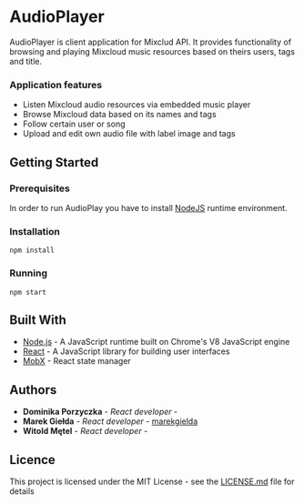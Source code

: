 # AudioPlayer

AudioPlayer is client application for Mixclud API. It provides functionality of browsing and playing Mixcloud music resources based on theirs users, tags and title.

### Application features
* Listen Mixcloud audio resources via embedded music player
* Browse Mixcloud data based on its names and tags
* Follow certain user or song
* Upload and edit own audio file with label image and tags
    

## Getting Started

### Prerequisites

In order to run AudioPlay you have to install [NodeJS](https://nodejs.org/en/) runtime environment.

### Installation
```
npm install
```

### Running
```
npm start
```

## Built With

* [Node.js](https://nodejs.org/en/) - A JavaScript runtime built on Chrome's V8 JavaScript engine
* [React](https://reactjs.org/) - A JavaScript library for building user interfaces
* [MobX](https://mobx.js.org/) - React state manager

## Authors
* **Dominika Porzyczka** - *React developer* - []()
* **Marek Giełda** - *React developer* - [marekgielda](https://github.com/marekgielda)
* **Witold Mętel** - *React developer* - []()

## Licence
This project is licensed under the MIT License - see the [LICENSE.md](LICENSE.md) file for details